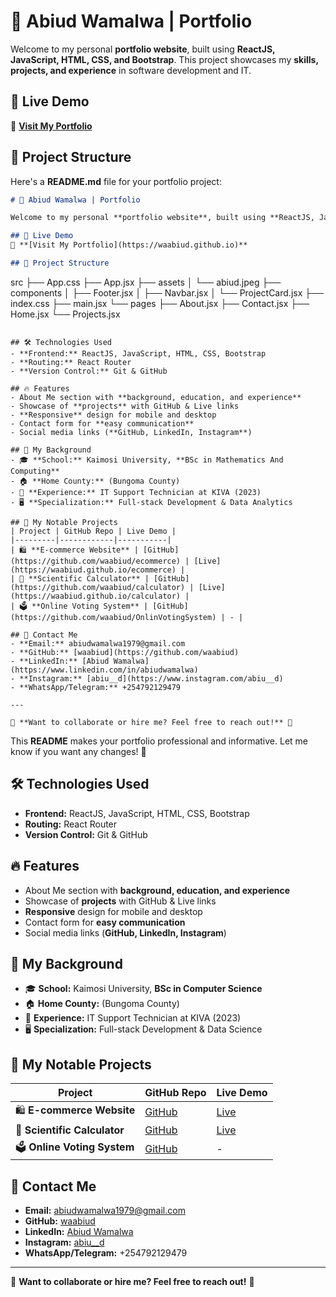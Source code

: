 # 🚀 Abiud Wamalwa | Portfolio

Welcome to my personal **portfolio website**, built using **ReactJS, JavaScript, HTML, CSS, and Bootstrap**. This project showcases my **skills, projects, and experience** in software development and IT.

## 🌟 Live Demo
🔗 **[Visit My Portfolio](https://waabiud.github.io/my-app)**  

## 📂 Project Structure

Here's a **README.md** file for your portfolio project:  

```markdown
# 🚀 Abiud Wamalwa | Portfolio

Welcome to my personal **portfolio website**, built using **ReactJS, JavaScript, HTML, CSS, and Bootstrap**. This project showcases my **skills, projects, and experience** in software development and IT.

## 🌟 Live Demo
🔗 **[Visit My Portfolio](https://waabiud.github.io)**  

## 📂 Project Structure
```
src
├── App.css
├── App.jsx
├── assets
│   └── abiud.jpeg
├── components
│   ├── Footer.jsx
│   ├── Navbar.jsx
│   └── ProjectCard.jsx
├── index.css
├── main.jsx
└── pages
    ├── About.jsx
    ├── Contact.jsx
    ├── Home.jsx
    └── Projects.jsx
```

## 🛠️ Technologies Used
- **Frontend:** ReactJS, JavaScript, HTML, CSS, Bootstrap  
- **Routing:** React Router  
- **Version Control:** Git & GitHub  

## 🔥 Features
- About Me section with **background, education, and experience**
- Showcase of **projects** with GitHub & Live links  
- **Responsive** design for mobile and desktop  
- Contact form for **easy communication**  
- Social media links (**GitHub, LinkedIn, Instagram**)  

## 📜 My Background  
- 🎓 **School:** Kaimosi University, **BSc in Mathematics And Computing**  
- 🏠 **Home County:** (Bungoma County)  
- 💼 **Experience:** IT Support Technician at KIVA (2023)  
- 🖥️ **Specialization:** Full-stack Development & Data Analytics  

## 📁 My Notable Projects
| Project | GitHub Repo | Live Demo |
|---------|------------|-----------|
| 🛍️ **E-commerce Website** | [GitHub](https://github.com/waabiud/ecommerce) | [Live](https://waabiud.github.io/ecommerce) |
| 🧮 **Scientific Calculator** | [GitHub](https://github.com/waabiud/calculator) | [Live](https://waabiud.github.io/calculator) |
| 🗳️ **Online Voting System** | [GitHub](https://github.com/waabiud/OnlinVotingSystem) | - |

## 📩 Contact Me  
- **Email:** abiudwamalwa1979@gmail.com  
- **GitHub:** [waabiud](https://github.com/waabiud)  
- **LinkedIn:** [Abiud Wamalwa](https://www.linkedin.com/in/abiudwamalwa)  
- **Instagram:** [abiu__d](https://www.instagram.com/abiu__d)  
- **WhatsApp/Telegram:** +254792129479  

---

🔹 **Want to collaborate or hire me? Feel free to reach out!** 🚀  
```

This **README** makes your portfolio professional and informative. Let me know if you want any changes! 🚀



## 🛠️ Technologies Used
- **Frontend:** ReactJS, JavaScript, HTML, CSS, Bootstrap  
- **Routing:** React Router  
- **Version Control:** Git & GitHub  

## 🔥 Features
- About Me section with **background, education, and experience**
- Showcase of **projects** with GitHub & Live links  
- **Responsive** design for mobile and desktop  
- Contact form for **easy communication**  
- Social media links (**GitHub, LinkedIn, Instagram**)  

## 📜 My Background  
- 🎓 **School:** Kaimosi University, **BSc in Computer Science**  
- 🏠 **Home County:** (Bungoma County)  
- 💼 **Experience:** IT Support Technician at KIVA (2023)  
- 🖥️ **Specialization:** Full-stack Development & Data Science  

## 📁 My Notable Projects
| Project | GitHub Repo | Live Demo |
|---------|------------|-----------|
| 🛍️ **E-commerce Website** | [GitHub](https://github.com/waabiud/ecommerce) | [Live](https://waabiud.github.io/ecommerce) |
| 🧮 **Scientific Calculator** | [GitHub](https://github.com/waabiud/calculator) | [Live](https://waabiud.github.io/calculator) |
| 🗳️ **Online Voting System** | [GitHub](https://github.com/waabiud/OnlinVotingSystem) | - |

## 📩 Contact Me  
- **Email:** abiudwamalwa1979@gmail.com  
- **GitHub:** [waabiud](https://github.com/waabiud)  
- **LinkedIn:** [Abiud Wamalwa](https://www.linkedin.com/in/abiudwamalwa)  
- **Instagram:** [abiu__d](https://www.instagram.com/abiu__d)  
- **WhatsApp/Telegram:** +254792129479  

---

🔹 **Want to collaborate or hire me? Feel free to reach out!** 🚀  

